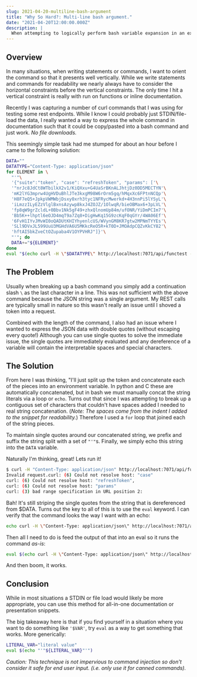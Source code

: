 ```yaml
---
slug: 2021-04-20-multiline-bash-argument
title: "Why So Hard?: Multi-line bash argument."
date: "2021-04-20T12:00:00.000Z"
description: |
  When attempting to logically perform bash variable expansion in an expression similar to `'$VAR'` I found myself stumped for longer than I expected attempting to work around this limitation. This is my pitfalls and solutions to this problem.
---
```


## Overview

In many situations, when writing statements or commands, I want to orient the command so that it presents well vertically. While we write statements and commands for readability we nearly always have to consider the horizontal constraints before the vertical constraints. The only time I hit a vertical constraint is really with run on functions or inline documentation.

<!--truncate-->

Recently I was capturing a number of curl commands that I was using for testing some rest endpoints. While I know I could probably just STDIN/file-load the data, I really wanted a way to express the whole command in documentation such that it could be copy/pasted into a bash command and just work. _No file downloads._

This seemingly simple task had me stumped for about an hour before I came to the following solution:

```sh
DATA=""
DATATYPE="Content-Type: application/json"
for ELEMENT in \
  "'"\
  '{"suite":"token", "case": "refreshToken", "params": ['\
  '"nrJc8JdCt8WTbilkX2v1/KiQXxu+G4UaSrBKnALJhtjDz0DD5MECTYN'\
  'mK2lYG3mprw4UgHVDuBhlJTe3kxgM98W6rOrm5gq/hMqxXc6FPtnNCQp'\
  'H8F7eQ5+JpkpVWMWbjDsxy0xrh3tyc1NFRycMwerkd+4H3nnPi5lYSyL'\
  'iLmzzILyEZzVlglBxnsAzywp8kxJ4ZOJZ/1OlwqR/bieOBMax6+3pLVL'\
  'fp8qW9grZcldL+0Bbv1Nk5gF49+zhxQlnomUp84m/ufONR/YiDmPCIm7'\
  'Bb5K++lhptl6eOJD4mqT9a7Zq8+DigHwKq15G9zcKqF0qGYr/4WA06Ef'\
  '6FvH1IYvJMvWI0oQADUtKHIYhyenlcUS/WVynGM8KR7gtw2MPNmTYYEs'\
  'SLl9DVxJL599UuU3MGHdVA6U5MKkcReO5R+kT0D+JMOAdpCQZvKkCY82'\
  'hftAI5bkZveCtOZupaba4V1OYPVHRJ"]}'\
  "'"; do
  DATA+="${ELEMENT}"
done
eval "$(echo curl -H \"$DATATYPE\" http://localhost:7071/api/functest -d $DATA)"
```

## The Problem

Usually when breaking up a bash command you simply add a continuation slash `\` as the last character in a line. This was not sufficient with the above command because the JSON string was a single argument. My REST calls are typically small in nature so this wasn't really an issue until I shoved a token into a request.

Combined with the length of the command, I also had an issue where I wanted to express the JSON data with double quotes (without escaping every quote!) Although you can use single quotes to solve the immediate issue, the single quotes are immediately evaluated and any dereference of a variable will contain the interpretable spaces and special characters.

## The Solution

From here I was thinking, "I'll just split up the token and concatenate each of the pieces into an environment variable. In python and C these are automatically concatenated, but in bash we must manually concat the string literals via a loop or `echo`. Turns out that since I was attempting to break up a contiguous set of characters that couldn't have spaces added I needed to real string
concatenation. (_Note: The spaces come from the indent I added to the snippet for readability._) Therefore I used a `for` loop that joined each of the string pieces.

To maintain single quotes around our concatenated string, we prefix and suffix the string split with a set of `"'"`s. Finally, we simply echo this string into the `DATA` variable.

Naturally I'm thinking, great! Lets run it!

```sh
$ curl -H "Content-Type: application/json" http://localhost:7071/api/functest -d $DATA
Invalid request.curl: (6) Could not resolve host: "case"
curl: (6) Could not resolve host: "refreshToken",
curl: (6) Could not resolve host: "params"
curl: (3) bad range specification in URL position 2:
```

Bah! It's still striping the single quotes from the string that is dereferenced from \$DATA. Turns out the key to all of this is to use the `eval` keyword. I can verify that the command looks the way I want with an echo:

```sh
echo curl -H \"Content-Type: application/json\" http://localhost:7071/api/functest -d $DATA
```

Then all I need to do is feed the output of that into an eval so it runs the command _as-is_:

```sh
eval $(echo curl -H \"Content-Type: application/json\" http://localhost:7071/api/functest -d $DATA)
```

And then boom, it works.

## Conclusion

While in most situations a STDIN or file load would likely be more appropriate, you can use this method for all-in-one documentation or presentation snippets.

The big takeaway here is that if you find yourself in a situation where you want to do something like `'$VAR'`, try `eval` as a way to get something that works. More generically:

```sh
LITERAL_VAR="literal value"
eval $(echo "'"${LITERAL_VAR}"'")
```

_Caution: This technique is not impervious to command injection so don't consider it safe for end user input. (i.e. only use it for canned commands)._
